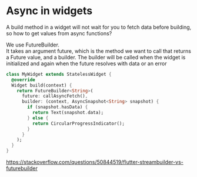 # Async in widgets

A build method in a widget will not wait for you to fetch data before building, so how to get values from async functions?

We use FutureBuilder.\
It takes an argument future, which is the method we want to call that returns a Future value, and a builder. The builder will be called when the widget is initialized and again when the future resolves with data or an error

```dart
class MyWidget extends StatelessWidget {
  @override
  Widget build(context) {
    return FutureBuilder<String>(
      future: callAsyncFetch(),
      builder: (context, AsyncSnapshot<String> snapshot) {
        if (snapshot.hasData) {
          return Text(snapshot.data);
        } else {
          return CircularProgressIndicator();
        }
      }
    );
  }
}
```

https://stackoverflow.com/questions/50844519/flutter-streambuilder-vs-futurebuilder